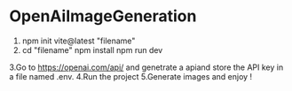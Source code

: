 # OpenAiImageGeneration


1. npm init vite@latest "filename"
2. cd "filename"
  npm install
  npm run dev
  
 3.Go to https://openai.com/api/ and genetrate a apiand store the API key in a file named .env.
 4.Run the project 
 5.Generate images and enjoy !
